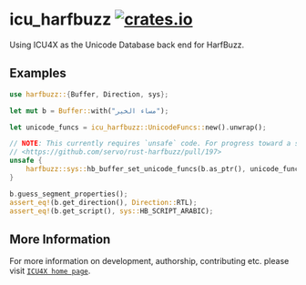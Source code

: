 # icu_harfbuzz [![crates.io](https://img.shields.io/crates/v/icu_harfbuzz)](https://crates.io/crates/icu_harfbuzz)

<!-- cargo-rdme start -->

Using ICU4X as the Unicode Database back end for HarfBuzz.

## Examples

```rust
use harfbuzz::{Buffer, Direction, sys};

let mut b = Buffer::with("مساء الخير");

let unicode_funcs = icu_harfbuzz::UnicodeFuncs::new().unwrap();

// NOTE: This currently requires `unsafe` code. For progress toward a safe abstraction, see:
// <https://github.com/servo/rust-harfbuzz/pull/197>
unsafe {
    harfbuzz::sys::hb_buffer_set_unicode_funcs(b.as_ptr(), unicode_funcs.as_ptr());
}

b.guess_segment_properties();
assert_eq!(b.get_direction(), Direction::RTL);
assert_eq!(b.get_script(), sys::HB_SCRIPT_ARABIC);
```

<!-- cargo-rdme end -->

## More Information

For more information on development, authorship, contributing etc. please visit [`ICU4X home page`](https://github.com/unicode-org/icu4x).
